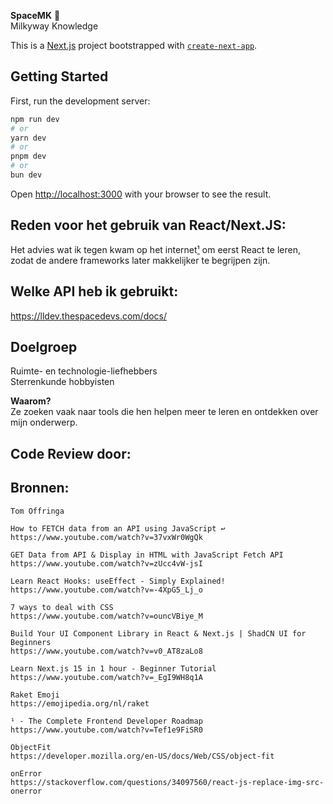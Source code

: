 __SpaceMK__ 🚀<br>
Milkyway Knowledge

This is a [Next.js](https://nextjs.org) project bootstrapped with [`create-next-app`](https://nextjs.org/docs/app/api-reference/cli/create-next-app).

## Getting Started

First, run the development server:

```bash
npm run dev
# or
yarn dev
# or
pnpm dev
# or
bun dev
```
Open [http://localhost:3000](http://localhost:3000) with your browser to see the result.

## Reden voor het gebruik van React/Next.JS:
Het advies wat ik tegen kwam op het internet[¹](https://nextjs.org](https://www.youtube.com/watch?v=Tef1e9FiSR0)) om eerst React te leren, zodat de andere frameworks later makkelijker te begrijpen zijn.

## Welke API heb ik gebruikt:
https://lldev.thespacedevs.com/docs/

## Doelgroep
Ruimte- en technologie-liefhebbers<br>
Sterrenkunde hobbyisten<br>

__Waarom?__<br>
Ze zoeken vaak naar tools die hen helpen meer te leren en ontdekken over mijn onderwerp.

## Code Review door:

## Bronnen:
```
Tom Offringa

How to FETCH data from an API using JavaScript ↩️
https://www.youtube.com/watch?v=37vxWr0WgQk

GET Data from API & Display in HTML with JavaScript Fetch API
https://www.youtube.com/watch?v=zUcc4vW-jsI

Learn React Hooks: useEffect - Simply Explained!
https://www.youtube.com/watch?v=-4XpG5_Lj_o

7 ways to deal with CSS
https://www.youtube.com/watch?v=ouncVBiye_M

Build Your UI Component Library in React & Next.js | ShadCN UI for Beginners
https://www.youtube.com/watch?v=v0_AT8zaLo8

Learn Next.js 15 in 1 hour - Beginner Tutorial
https://www.youtube.com/watch?v=_EgI9WH8q1A

Raket Emoji
https://emojipedia.org/nl/raket

¹ - The Complete Frontend Developer Roadmap
https://www.youtube.com/watch?v=Tef1e9FiSR0

ObjectFit
https://developer.mozilla.org/en-US/docs/Web/CSS/object-fit

onError
https://stackoverflow.com/questions/34097560/react-js-replace-img-src-onerror
